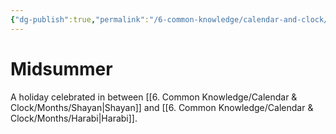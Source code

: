 ```yaml
---
{"dg-publish":true,"permalink":"/6-common-knowledge/calendar-and-clock/holidays/midsummer/","noteIcon":""}
---
```


# Midsummer

A holiday celebrated in between [[6. Common Knowledge/Calendar & Clock/Months/Shayan\|Shayan]] and [[6. Common Knowledge/Calendar & Clock/Months/Harabi\|Harabi]].

